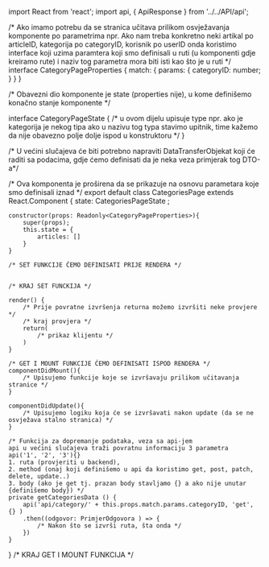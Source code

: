 import React from 'react';
import api, { ApiResponse } from '../../API/api';

/* Ako imamo potrebu da se stranica učitava prilikom osvježavanja komponente po parametrima
npr. Ako nam treba konkretno neki artikal po articleID, kategorija po categoryID, korisnik po userID
onda koristimo interface koji uzima paramtera koji smo definisali u ruti (u komponenti gdje kreiramo rute)
i naziv tog parametra mora biti isti kao što je u ruti */
interface CategoryPageProperties {
    match: {
        params: {
            categoryID: number;
        }
    }
}

/* Obavezni dio komponente je state (properties nije), u kome definišemo konačno stanje komponente */

interface CategoryPageState {
    /* u ovom dijelu upisuje type npr. ako je kategorija je nekog tipa
    ako u nazivu tog typa stavimo upitnik, time kažemo da nije obavezno polje dolje ispod u konstruktoru */
}

/* U većini slučajeva će biti potrebno napraviti DataTransferObjekat koji će raditi sa podacima,
gdje ćemo definisati da je neka veza primjerak tog DTO-a*/



/* Ova komponenta je proširena da se prikazuje na osnovu parametara koje smo definisali iznad */
export default class CategoriesPage extends React.Component<CategoryPageProperties> {
    state: CategoriesPageState ;

    constructor(props: Readonly<CategoryPageProperties>){
        super(props);
        this.state = {
            articles: []
        }
    }

    /* SET FUNKCIJE ĆEMO DEFINISATI PRIJE RENDERA */
    

    /* KRAJ SET FUNCKIJA */

    render() {
        /* Prije povratne izvršenja returna možemo izvršiti neke provjere */
        /* kraj provjera */
        return(
            /* prikaz klijentu */
        )
    }

    /* GET I MOUNT FUNKCIJE ĆEMO DEFINISATI ISPOD RENDERA */
    componentDidMount(){
        /* Upisujemo funkcije koje se izvršavaju prilikom učitavanja stranice */
    }

    componentDidUpdate(){
        /* Upisujemo logiku koja će se izvršavati nakon update (da se ne osvježava stalno stranica) */
    }

    /* Funkcija za dopremanje podataka, veza sa api-jem  
    api u većini slučajeva traži povratnu informaciju 3 parametra
    api('1', '2', '3'){} 
    1. ruta (provjeriti u backend), 
    2. method (onaj koji definišemo u api da koristimo get, post, patch, delete, update..) 
    3. body (ako je get tj. prazan body stavljamo {} a ako nije unutar {definišemo body}) */
    private getCategoriesData () {
        api('api/category/' + this.props.match.params.categoryID, 'get', {} )
        .then((odgovor: PrimjerOdgovora ) => {
            /* Nakon što se izvrši ruta, šta onda */
        }) 
    }
}
    /* KRAJ GET I MOUNT FUNKCIJA */